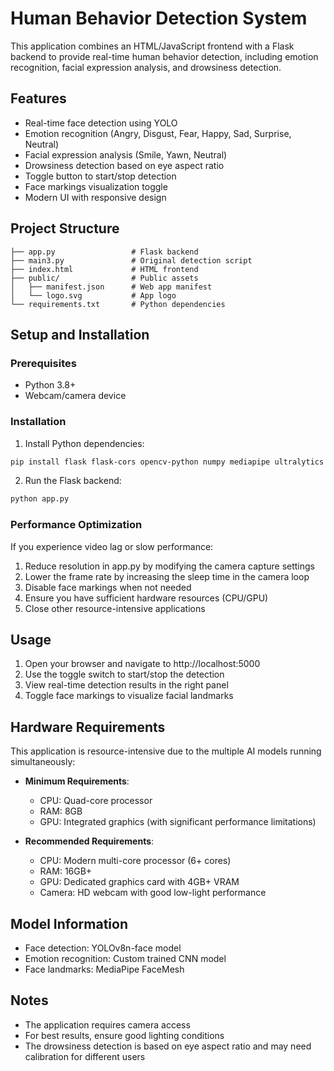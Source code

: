 # Human Behavior Detection System

This application combines an HTML/JavaScript frontend with a Flask backend to provide real-time human behavior detection, including emotion recognition, facial expression analysis, and drowsiness detection.

## Features

- Real-time face detection using YOLO
- Emotion recognition (Angry, Disgust, Fear, Happy, Sad, Surprise, Neutral)
- Facial expression analysis (Smile, Yawn, Neutral)
- Drowsiness detection based on eye aspect ratio
- Toggle button to start/stop detection
- Face markings visualization toggle
- Modern UI with responsive design

## Project Structure

```
├── app.py                 # Flask backend
├── main3.py               # Original detection script
├── index.html             # HTML frontend
├── public/                # Public assets
│   ├── manifest.json      # Web app manifest
│   └── logo.svg           # App logo
└── requirements.txt       # Python dependencies
```

## Setup and Installation

### Prerequisites

- Python 3.8+
- Webcam/camera device

### Installation

1. Install Python dependencies:

```bash
pip install flask flask-cors opencv-python numpy mediapipe ultralytics tensorflow
```

2. Run the Flask backend:

```bash
python app.py
```

### Performance Optimization

If you experience video lag or slow performance:

1. Reduce resolution in app.py by modifying the camera capture settings
2. Lower the frame rate by increasing the sleep time in the camera loop
3. Disable face markings when not needed
4. Ensure you have sufficient hardware resources (CPU/GPU)
5. Close other resource-intensive applications

## Usage

1. Open your browser and navigate to http://localhost:5000
2. Use the toggle switch to start/stop the detection
3. View real-time detection results in the right panel
4. Toggle face markings to visualize facial landmarks

## Hardware Requirements

This application is resource-intensive due to the multiple AI models running simultaneously:

- **Minimum Requirements**: 
  - CPU: Quad-core processor
  - RAM: 8GB
  - GPU: Integrated graphics (with significant performance limitations)

- **Recommended Requirements**:
  - CPU: Modern multi-core processor (6+ cores)
  - RAM: 16GB+
  - GPU: Dedicated graphics card with 4GB+ VRAM
  - Camera: HD webcam with good low-light performance

## Model Information

- Face detection: YOLOv8n-face model
- Emotion recognition: Custom trained CNN model
- Face landmarks: MediaPipe FaceMesh

## Notes

- The application requires camera access
- For best results, ensure good lighting conditions
- The drowsiness detection is based on eye aspect ratio and may need calibration for different users
